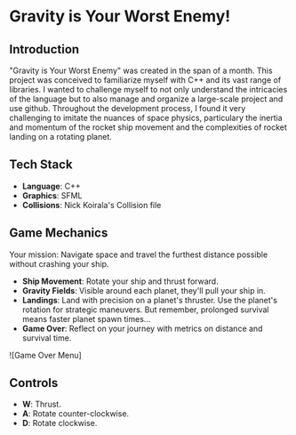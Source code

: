 # Gravity is Your Worst Enemy!

## Introduction
"Gravity is Your Worst Enemy" was created in the span of a month. This project was conceived to familiarize myself with C++ and its vast range of libraries. I wanted to challenge myself to not only understand the intricacies of the language but to also manage and organize a large-scale project and use github. Throughout the development process, I found it very challenging to imitate the nuances of space physics, particulary the inertia and momentum of the rocket ship movement and the complexities of rocket landing on a rotating planet. 

## Tech Stack
- **Language**: C++
- **Graphics**: SFML
- **Collisions**: Nick Koirala's Collision file

## Game Mechanics
Your mission: Navigate space and travel the furthest distance possible without crashing your ship.

- **Ship Movement**: Rotate your ship and thrust forward.
- **Gravity Fields**: Visible around each planet, they'll pull your ship in.
- **Landings**: Land with precision on a planet's thruster. Use the planet's rotation for strategic maneuvers. But remember, prolonged survival means faster planet spawn times...
- **Game Over**: Reflect on your journey with metrics on distance and survival time.

![Game Over Menu]



## Controls
- **W**: Thrust.
- **A**: Rotate counter-clockwise.
- **D**: Rotate clockwise.

